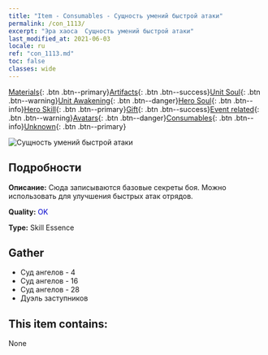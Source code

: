 ```yaml
---
title: "Item - Consumables - Сущность умений быстрой атаки"
permalink: /con_1113/
excerpt: "Эра хаоса  Сущность умений быстрой атаки"
last_modified_at: 2021-06-03
locale: ru
ref: "con_1113.md"
toc: false
classes: wide
---
```

 [Materials](/ItemsRU/){: .btn .btn--primary}[Artifacts](/ItemsRU/Artifacts/){: .btn .btn--success}[Unit Soul](/ItemsRU/UnitSoul/){: .btn .btn--warning}[Unit Awakening](/ItemsRU/UnitAwakening/){: .btn .btn--danger}[Hero Soul](/ItemsRU/HeroSoul/){: .btn .btn--info}[Hero Skill](/ItemsRU/HeroSkill/){: .btn .btn--primary}[Gift](/ItemsRU/Gift/){: .btn .btn--success}[Event related](/ItemsRU/Events/){: .btn .btn--warning}[Avatars](/ItemsRU/Avatars/){: .btn .btn--danger}[Consumables](/ItemsRU/Consumables/){: .btn .btn--info}[Unknown](/ItemsRU/Unknown/){: .btn .btn--primary}

 ![Сущность умений быстрой атаки](/images/t/i_7004.png)

## Подробности
 **Описание:** Сюда записываются базовые секреты боя. Можно использовать для улучшения быстрых атак отрядов.

 **Quality:** <span style="color: #0000CD">OK</span>

 **Type:** Skill Essence

## Gather

*    Суд ангелов - 4 
*    Суд ангелов - 16 
*    Суд ангелов - 28 
*    Дуэль заступников 

## This item contains:

  None

